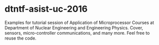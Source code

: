 # dtntf-asist-uc-2016
Examples for tutorial session of Application of Microprocessor Courses at Department of Nuclear Engineering and Engineering Physics. Cover, sensors, micro-controller communications, and many more. Feel free to reuse the code.
